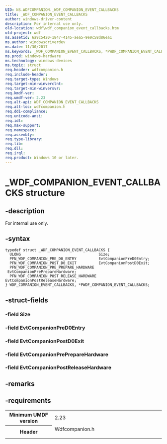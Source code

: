 ```yaml
---
UID: NS.WDFCOMPANION._WDF_COMPANION_EVENT_CALLBACKS
title: _WDF_COMPANION_EVENT_CALLBACKS
author: windows-driver-content
description: For internal use only.
old-location: wdf\wdf_companion_event_callbacks.htm
old-project: wdf
ms.assetid: 6a9c5420-1847-4145-aea5-9e9c58d86ea1
ms.author: windowsdriverdev
ms.date: 11/30/2017
ms.keywords: _WDF_COMPANION_EVENT_CALLBACKS, *PWDF_COMPANION_EVENT_CALLBACKS, WDF_COMPANION_EVENT_CALLBACKS
ms.prod: windows-hardware
ms.technology: windows-devices
ms.topic: struct
req.header: wdfcompanion.h
req.include-header: 
req.target-type: Windows
req.target-min-winverclnt: 
req.target-min-winversvr: 
req.kmdf-ver: 
req.umdf-ver: 2.23
req.alt-api: WDF_COMPANION_EVENT_CALLBACKS
req.alt-loc: wdfcompanion.h
req.ddi-compliance: 
req.unicode-ansi: 
req.idl: 
req.max-support: 
req.namespace: 
req.assembly: 
req.type-library: 
req.lib: 
req.dll: 
req.irql: 
req.product: Windows 10 or later.
---
```


# _WDF_COMPANION_EVENT_CALLBACKS structure



## -description
For internal use only.


## -syntax

````
typedef struct _WDF_COMPANION_EVENT_CALLBACKS {
  ULONG                                   Size;
  PFN_WDF_COMPANION_PRE_D0_ENTRY          EvtCompanionPreD0Entry;
  PFN_WDF_COMPANION_POST_D0_EXIT          EvtCompanionPostD0Exit;
  PFN_WDF_COMPANION_PRE_PREPARE_HARDWARE  EvtCompanionPrePrepareHardware;
  PFN_WDF_COMPANION_POST_RELEASE_HARDWARE EvtCompanionPostReleaseHardware;
} WDF_COMPANION_EVENT_CALLBACKS, *PWDF_COMPANION_EVENT_CALLBACKS;
````


## -struct-fields

### -field Size


### -field EvtCompanionPreD0Entry


### -field EvtCompanionPostD0Exit


### -field EvtCompanionPrePrepareHardware


### -field EvtCompanionPostReleaseHardware


## -remarks


## -requirements
<table>
<tr>
<th width="30%">
Minimum UMDF version
</th>
<td width="70%">
2.23
</td>
</tr>
<tr>
<th width="30%">
Header
</th>
<td width="70%">
<dl>
<dt>Wdfcompanion.h</dt>
</dl>
</td>
</tr>
</table>